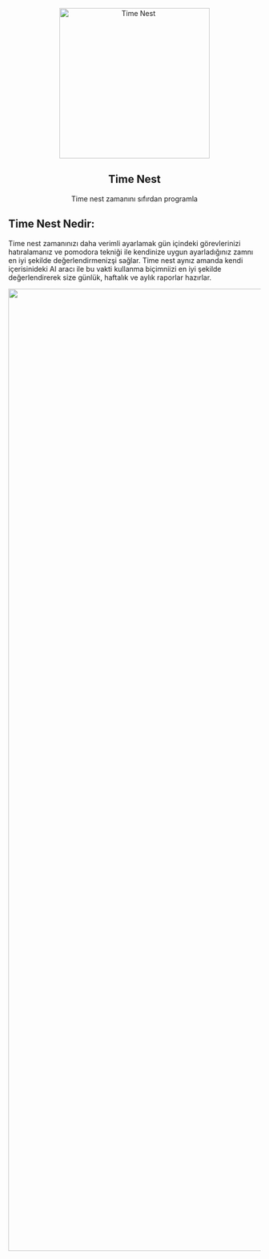 <p align = "center">
  <a href ="https://play.google.com/store/apps/developer?id=MUHAMMED+TURGUT">
  <img src="https://github.com/Muhammed-Turgut/imageRaw/blob/main/time_nest_logo.svg?raw=true" alt ="Time Nest" width="300" height ="300">
  </a>
</p>

<h2 align ="center">Time Nest</h2>
<p align = "center">
  Time nest zamanını sıfırdan programla
</p>

## Time Nest Nedir:
Time nest zamanınızı daha verimli ayarlamak gün içindeki görevlerinizi hatıralamanız ve pomodora tekniği ile kendinize uygun ayarladığınız zamnı en iyi şekilde değerlendirmenizşi sağlar.
Time nest aynız amanda kendi içerisinideki AI aracı ile bu vakti kullanma biçimniizi en iyi şekilde değerlendirerek size günlük, haftalık ve aylık raporlar hazırlar.

<p align = "center">
<img src = "https://github.com/Muhammed-Turgut/imageRaw/blob/main/time_nest.png?raw=true" alt ="Time Nest" width="3013.75" height ="1920">
</p>
